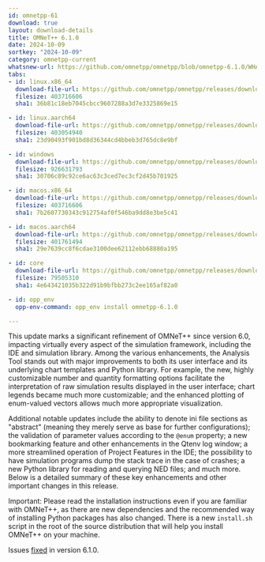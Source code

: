 ```yaml
---
id: omnetpp-61
download: true
layout: download-details
title: OMNeT++ 6.1.0
date: 2024-10-09
sortkey: "2024-10-09"
category: omnetpp-current
whatsnew-url: https://github.com/omnetpp/omnetpp/blob/omnetpp-6.1.0/WHATSNEW.md
tabs:
- id: linux.x86_64
  download-file-url: https://github.com/omnetpp/omnetpp/releases/download/omnetpp-6.1.0/omnetpp-6.1.0-linux-x86_64.tgz
  filesize: 403716606
  sha1: 36b81c18eb7045cbcc9607288a3d7e3325869e15

- id: linux.aarch64
  download-file-url: https://github.com/omnetpp/omnetpp/releases/download/omnetpp-6.1.0/omnetpp-6.1.0-linux-aarch64.tgz
  filesize: 403054940
  sha1: 23d90493f901bd8d36344cd4bbeb3d765dc8e9bf

- id: windows
  download-file-url: https://github.com/omnetpp/omnetpp/releases/download/omnetpp-6.1.0/omnetpp-6.1.0-windows-x86_64.zip
  filesize: 926631793
  sha1: 30706c89c92ce6ac63c3ced7ec3cf2d45b701925

- id: macos.x86_64
  download-file-url: https://github.com/omnetpp/omnetpp/releases/download/omnetpp-6.1.0/omnetpp-6.1.0-macos-x86_64.tgz
  filesize: 403716606
  sha1: 7b2607730343c912754af0f546ba9dd8e3be5c41

- id: macos.aarch64
  download-file-url: https://github.com/omnetpp/omnetpp/releases/download/omnetpp-6.1.0/omnetpp-6.1.0-macos-aarch64.tgz
  filesize: 401761494
  sha1: 29e7639cc8f6cdae3100dee62112ebb68880a195

- id: core
  download-file-url: https://github.com/omnetpp/omnetpp/releases/download/omnetpp-6.1.0/omnetpp-6.1.0-core.tgz
  filesize: 79505310
  sha1: 4e643421035b322d91b9bfbb273c2ee165af82a0

- id: opp_env
  opp-env-command: opp_env install omnetpp-6.1.0

---
```

This update marks a significant refinement of OMNeT++ since version 6.0,
impacting virtually every aspect of the simulation framework, including the IDE
and simulation library. Among the various enhancements, the Analysis Tool stands
out with major improvements to both its user interface and its underlying chart
templates and Python library. For example, the new, highly customizable number
and quantity formatting options facilitate the interpretation of raw simulation
results displayed in the user interface; chart legends became much more
customizable; and the enhanced plotting of enum-valued vectors allows much more
appropriate visualization.

Additional notable updates include the ability to denote ini file sections as
"abstract" (meaning they merely serve as base for further configurations); the
validation of parameter values according to the `@enum` property; a new
bookmarking feature and other enhancements in the Qtenv log window; a more
streamlined operation of Project Features in the IDE; the possibility to have
simulation programs dump the stack trace in the case of crashes; a new Python
library for reading and querying NED files; and much more. Below is a detailed
summary of these key enhancements and other important changes in this release.

Important: Please read the installation instructions even if you are familiar
with OMNeT++, as there are new dependencies and the recommended way of
installing Python packages has also changed. There is a new `install.sh` script
in the root of the source distribution that will help you install OMNeT++ on
your machine.

Issues [fixed](https://github.com/omnetpp/omnetpp/milestone/43?closed=1) in version 6.1.0.
